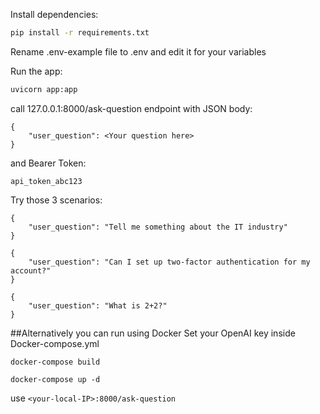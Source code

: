 Install dependencies:
```bash
pip install -r requirements.txt 
```
Rename .env-example file to .env and edit it for your variables

Run the app:
```bash
uvicorn app:app 
```

call 127.0.0.1:8000/ask-question endpoint with 
JSON body:
```
{
	"user_question": <Your question here>
}
```
and Bearer Token:
```
api_token_abc123
```

Try those 3 scenarios:
```
{
	"user_question": "Tell me something about the IT industry"
}
```
```
{
	"user_question": "Can I set up two-factor authentication for my account?"
}
```
```
{
	"user_question": "What is 2+2?"
}
```


##Alternatively you can run using Docker
Set your OpenAI key inside Docker-compose.yml
```
docker-compose build
```
```
docker-compose up -d
```
use ```<your-local-IP>:8000/ask-question```
